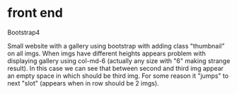 # front end
Bootstrap4

Small website with a gallery using bootstrap with adding class "thumbnail" on all imgs.
When imgs have different heights appears problem with displaying gallery using col-md-6 (actually any size with "6" making strange result).
In this case we can see that between second and third img appear an empty space in which should be third img. For some reason it "jumps"
to next "slot" (appears when in row should be 2 imgs).
